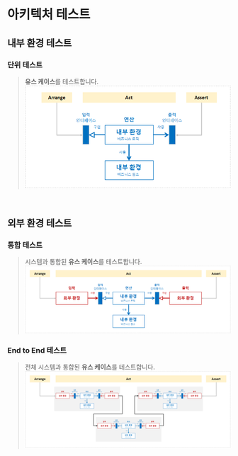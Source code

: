 # 아키텍처 테스트

## 내부 환경 테스트
### 단위 테스트
> **유스 케이스**를 테스트합니다.
![](./.images/2023-12-11-15-35-12.png)

<br/>

## 외부 환경 테스트
### 통합 테스트
> 시스템과 통합된 **유스 케이스**를 테스트합니다.
![](./.images/2023-12-11-15-35-21.png)

### End to End 테스트
> 전체 시스템과 통합된 **유스 케이스**를 테스트합니다.
![](./.images/2023-12-11-15-35-33.png)